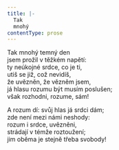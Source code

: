 ```yaml
---
title: |-
  Tak
  mnohý
contentType: prose
---
```


Tak mnohý temný den  
jsem prožil v těžkém napětí:  
ty neúkojné srdce, co je ti,  
utiš se již, což nevidíš,  
že uvězněn, že vězněm jsem,  
já hlasu rozumu být musím poslušen;  
však rozhodni, rozume, sám!

A rozum dí: svůj hlas já srdci dám;  
zde není mezi námi neshody:  
rozum i srdce, uvězněni,  
strádají v témže roztoužení;  
jim oběma je stejně třeba svobody!
